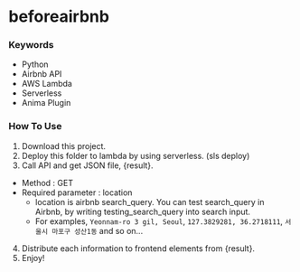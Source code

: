# beforeairbnb


### Keywords
- Python
- Airbnb API
- AWS Lambda
- Serverless
- Anima Plugin


### How To Use
1. Download this project.
2. Deploy this folder to lambda by using serverless. (sls deploy)
3. Call API and get JSON file, {result}.
 - Method : GET
 - Required parameter : location
   - location is airbnb search_query. You can test search_query in Airbnb, by writing testing_search_query into search input.
   - For examples, `Yeonnam-ro 3 gil, Seoul`, `127.3829281, 36.2718111`, `서울시 마포구 성산1동` and so on...
4. Distribute each information to frontend elements from {result}.
5. Enjoy!
